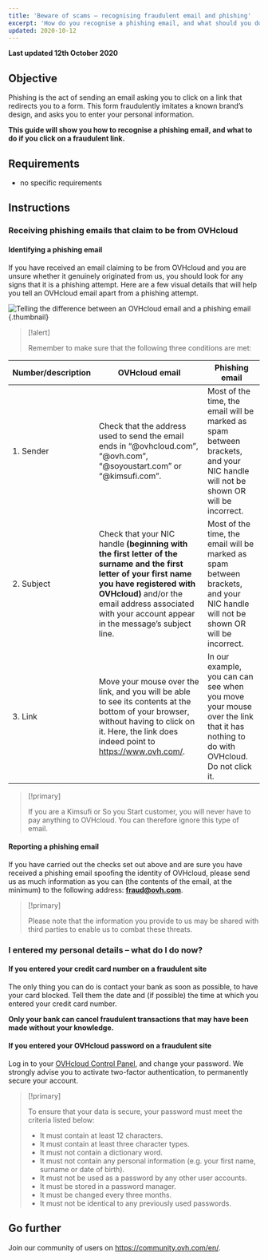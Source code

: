 ```yaml
---
title: 'Beware of scams – recognising fraudulent email and phishing'
excerpt: 'How do you recognise a phishing email, and what should you do if you click on a fraudulent link?'
updated: 2020-10-12
---
```


**Last updated 12th October 2020**

## Objective

Phishing is the act of sending an email asking you to click on a link that redirects you to a form. This form fraudulently imitates a known brand’s design, and asks you to enter your personal information.

**This guide will show you how to recognise a phishing email, and what to do if you click on a fraudulent link.**


## Requirements

- no specific requirements


## Instructions

### Receiving phishing emails that claim to be from OVHcloud

#### Identifying a phishing email

If you have received an email claiming to be from OVHcloud and you are unsure whether it genuinely originated from us, you should look for any signs that it is a phishing attempt. Here are a few visual details that will help you tell an OVHcloud email apart from a phishing attempt.

![Telling the difference between an OVHcloud email and a phishing email](images/phishing_email.png){.thumbnail}

> [!alert]
> 
> Remember to make sure that the following three conditions are met:
> 

|Number/description|OVHcloud email|Phishing email|
|---|---|---|
|1. Sender|Check that the address used to send the email ends in “@ovhcloud.com”, “@ovh.com”, “@soyoustart.com” or “@kimsufi.com”.|Most of the time, the email will be marked as spam between brackets, and your NIC handle will not be shown OR will be incorrect.|
|2. Subject|Check that your NIC handle **(beginning with the first letter of the surname and the first letter of your first name you have registered with OVHcloud)** and/or the email address associated with your account appear in the message’s subject line.|Most of the time, the email will be marked as spam between brackets, and your NIC handle will not be shown OR will be incorrect.|
|3. Link|Move your mouse over the link, and you will be able to see its contents at the bottom of your browser, without having to click on it. Here, the link does indeed point to https://www.ovh.com/.| In our example, you can can see when you move your mouse over the link that it has nothing to do with OVHcloud. Do not click it.|


> [!primary]
> 
> If you are a Kimsufi or So you Start customer, you will never have to pay anything to OVHcloud. You can therefore ignore this type of email.
> 

#### Reporting a phishing email


If you have carried out the checks set out above and are sure you have received a phishing email spoofing the identity of OVHcloud, please send us as much information as you can (the contents of the email, at the minimum) to the following address: **<fraud@ovh.com>**.

> [!primary]
> 
> Please note that the information you provide to us may be shared with third parties to enable us to combat these threats.
> 

### I entered my personal details – what do I do now?

#### If you entered your credit card number on a fraudulent site

The only thing you can do is contact your bank as soon as possible, to have your card blocked. Tell them the date and (if possible) the time at which you entered your credit card number.

**Only your bank can cancel fraudulent transactions that may have been made without your knowledge.**


#### If you entered your OVHcloud password on a fraudulent site

Log in to your [OVHcloud Control Panel](https://www.ovh.com/auth/?action=gotomanager&from=https://www.ovh.co.uk/&ovhSubsidiary=GB), and change your password. We strongly advise you to activate two-factor authentication, to permanently secure your account.

> [!primary]
>
> To ensure that your data is secure, your password must meet the criteria listed below:
>
> - It must contain at least 12 characters.
> - It must contain at least three character types.
> - It must not contain a dictionary word.
> - It must not contain any personal information (e.g. your first name, surname or date of birth).
> - It must not be used as a password by any other user accounts.
> - It must be stored in a password manager.
> - It must be changed every three months.
> - It must not be identical to any previously used passwords.
>


## Go further

Join our community of users on <https://community.ovh.com/en/>.
